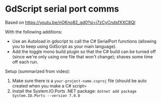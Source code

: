# GdScript serial port comms
Based on https://youtu.be/nOKno82_gd0?si=i7zCyCndsfXXC8QI

With the following additions:
- Use an Autoload in gdscript to call the C# SerialPort functions (allowing you to keep using GdScript as your main language).
- Add the toggle mono build plugin so that the C# build can be turned off (since we're only using one file that won't change); shaves some time off each run.

Setup (summarized from video):
1. Make sure there is a `your-project-name.csproj` file (should be auto created when you make a C# script=
2. Install the System.IO.Ports .NET package: `dotnet add package System.IO.Ports --version 7.0.0`
